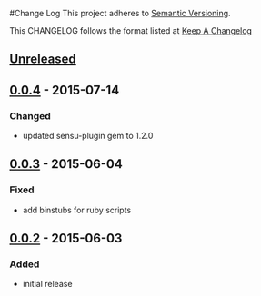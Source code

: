 #Change Log
This project adheres to [Semantic Versioning](http://semver.org/).

This CHANGELOG follows the format listed at [Keep A Changelog](http://keepachangelog.com/)

## [Unreleased]

## [0.0.4] - 2015-07-14
### Changed
- updated sensu-plugin gem to 1.2.0

## [0.0.3] - 2015-06-04
### Fixed
- add binstubs for ruby scripts

## [0.0.2] - 2015-06-03
### Added
- initial release

[Unreleased]: https://github.com/sensu-plugins/sensu-plugins-icecast/compare/0.0.4...HEAD
[0.0.4]: https://github.com/sensu-plugins/sensu-plugins-icecast/compare/0.0.3...0.0.4
[0.0.3]: https://github.com/sensu-plugins/sensu-plugins-icecast/compare/0.0.2...0.0.3
[0.0.2]: https://github.com/sensu-plugins/sensu-plugins-icecast/compare/0.0.1...0.0.2
